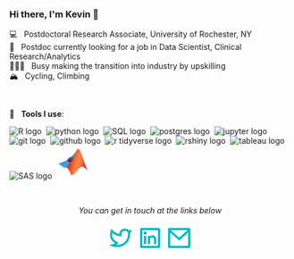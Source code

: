 ### Hi there, I'm Kevin 👋


💻 &nbsp; Postdoctoral Research Associate, University of Rochester, NY <br>
🧠 &nbsp; Postdoc currently looking for a job in Data Scientist, Clinical Research/Analytics<br>
👩🏻‍🏫 &nbsp; Busy making the transition into industry by upskilling <br>
🏔 &nbsp; Cycling, Climbing <br>

<br>

🧰 &nbsp; **Tools I use**: 

<img src="https://github.com/kevinprinsloo/data_icons/tree/master/icons/r/r-original.svg" alt="R logo" width="60" height="60"/>&nbsp; <img src="https://github.com/kevinprinsloo/data_icons/tree/master/icons/python/python-original.svg" alt="python logo" width="60" height="60"/>&nbsp; <img src="https://github.com/kevinprinsloo/data_icons/tree/master/icons/SQL/sql-file.svg" alt="SQL logo" width="60" height="60"/>&nbsp; <img src="https://github.com/kevinprinsloo/data_icons/tree/master/icons/postgresql/postgresql-original.svg" alt="postgres logo" width="60" height="60"/>&nbsp; <img src="https://github.com/kevinprinsloo/data_icons/tree/master/icons/jupyter/jupyter-original-wordmark.svg" alt="jupyter logo" width="60" height="60"/>&nbsp; <img src="https://github.com/kevinprinsloo/data_icons/tree/master/icons/git/git-logo-small.png" alt="git logo" width="60" height="60"/>&nbsp; <img src="https://github.com/kevinprinsloo/data_icons/tree/master/icons/github/octocat.png" alt="github logo" width="60" height="60"/>&nbsp; <img src="https://github.com/kevinprinsloo/data_icons/tree/master/icons/r/tidyverse/tidyverse-logo.png" alt="r tidyverse logo" width="60" height="60"/>&nbsp; <img src="https://github.com/kevinprinsloo/data_icons/tree/master/icons/r/rshiny/rshiny-logo.png" alt="rshiny logo" width="60" height="60"/>&nbsp; <img src="https://github.com/kevinprinsloo/data_icons/tree/master/icons/tableau/tableau-logo.svg" alt="tableau logo" width="60" height="60"/>&nbsp; <img src="https://github.com/kevinprinsloo/data_icons/tree/master/icons/SAS/sas-logo-small.png" alt="SAS logo" width="60" height="60"/> &nbsp;<img src="https://github.com/devicons/devicon/blob/master/icons/matlab/matlab-original.svg" alt="matlab logo" width="60" height="60"/>

<br>

  <p align="center">
    <i>You can get in touch at the links below</i><br><br>
    <a href="https://twitter.com/KevinD_P" alt="Twitter logo"><img src="https://github.com/kevinprinsloo/data_icons/blob/master/icons/social_icons/twitter-line-green.svg"></a>
    <a href="https://www.linkedin.com/in/kevin-prinsloo-phd-ba251823/" alt="Linkedin-logo"><img src="https://github.com/kevinprinsloo/data_icons/blob/master/icons/social_icons/linkedin-box-line.svg"></a>
    <a href="mailto:kevinvago@gmail.com" alt="Contact me"><img src="https://github.com/kevinprinsloo/data_icons/blob/master/icons/social_icons/mail-line.svg"></a>
  </p>



